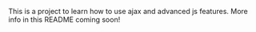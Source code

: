 This is a project to learn how to use ajax and advanced js features. More info in this README coming soon!
